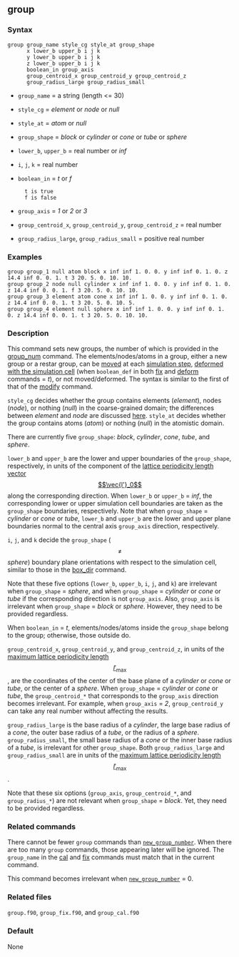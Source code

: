 ## group

### Syntax

	group group_name style_cg style_at group_shape
	      x lower_b upper_b i j k
	      y lower_b upper_b i j k
	      z lower_b upper_b i j k
	      boolean_in group_axis
	      group_centroid_x group_centroid_y group_centroid_z
	      group_radius_large group_radius_small

* `group_name` = a string (length <= 30)

* `style_cg` = _element_ or _node_ or _null_

* `style_at` = _atom_ or _null_

* `group_shape` = _block_ or _cylinder_ or _cone_ or _tube_ or _sphere_

* `lower_b`, `upper_b` = real number or _inf_

* `i`, `j`, `k` = real number

* `boolean_in` = _t_ or _f_

		t is true
		f is false

* `group_axis` = _1_ or _2_ or _3_

* `group_centroid_x`, `group_centroid_y`, `group_centroid_z` = real number

* `group_radius_large`, `group_radius_small` = positive real number

### Examples

	group group_1 null atom block x inf inf 1. 0. 0. y inf inf 0. 1. 0. z 14.4 inf 0. 0. 1. t 3 20. 5. 0. 10. 10.
	group group_2 node null cylinder x inf inf 1. 0. 0. y inf inf 0. 1. 0. z 14.4 inf 0. 0. 1. f 3 20. 5. 0. 10. 10.
	group group_3 element atom cone x inf inf 1. 0. 0. y inf inf 0. 1. 0. z 14.4 inf 0. 0. 1. t 3 20. 5. 0. 10. 5.
	group group_4 element null sphere x inf inf 1. 0. 0. y inf inf 0. 1. 0. z 14.4 inf 0. 0. 1. t 3 20. 5. 0. 10. 10.

### Description

This command sets new groups, the number of which is provided in the [group_num](group_num.md) command. The elements/nodes/atoms in a group, either a new group or a restar group, can be [moved](fix.md) at each [simulation step](run.md), [deformed with the simulation cell](deform.md) (when `boolean_def` in both [fix](fix.md) and [deform](deform.md) commands = _t_), or not moved/deformed. The syntax is similar to the first of that of the [modify](modify.md) command.

`style_cg` decides whether the group contains elements (_element_), nodes (_node_), or nothing (_null_) in the coarse-grained domain; the differences between _element_ and _node_ are discussed [here](../chapter8/element-node-diff.md). `style_at` decides whether the group contains atoms (_atom_) or nothing (_null_) in the atomistic domain.

There are currently five `group_shape`: _block_, _cylinder_, _cone_, _tube_, and _sphere_.

`lower_b` and `upper_b` are the lower and upper boundaries of the `group_shape`, respectively, in units of the component of the [lattice periodicity length vector $$\vec{l'}_0$$](../chapter8/lattice-space.md) along the corresponding direction. When `lower_b` or `upper_b` = _inf_, the corresponding lower or upper simulation cell boundaries are taken as the `group_shape` boundaries, respectively. Note that when `group_shape` = _cylinder_ or _cone_ or _tube_, `lower_b` and `upper_b` are the lower and upper plane boundaries normal to the central axis `group_axis` direction, respectively.

`i`, `j`, and `k` decide the `group_shape` ($$\neq$$ _sphere_) boundary plane orientations with respect to the simulation cell, similar to those in the [box_dir](box_dir.md) command.

Note that these five options (`lower_b`, `upper_b`, `i`, `j`, and `k`) are irrelevant when `group_shape` = _sphere_, and when `group_shape` = _cylinder_ or _cone_ or _tube_ if the corresponding direction is not `group_axis`. Also, `group_axis` is irrelevant when `group_shape` = _block_ or _sphere_. However, they need to be provided regardless.

When `boolean_in` = _t_, elements/nodes/atoms inside the `group_shape` belong to the group; otherwise, those outside do.

`group_centroid_x`, `group_centroid_y`, and `group_centroid_z`, in units of the [maximum lattice periodicity length $$l'_\mathrm{max}$$](../chapter8/lattice-space.md), are the coordinates of the center of the base plane of a _cylinder_ or _cone_ or _tube_, or the center of a _sphere_. When `group_shape` = _cylinder_ or _cone_ or _tube_, the `group_centroid_*` that corresponds to the `group_axis` direction becomes irrelevant. For example, when `group_axis` = _2_, `group_centroid_y` can take any real number without affecting the results.

`group_radius_large` is the base radius of a _cylinder_, the large base radius of a _cone_, the outer base radius of a _tube_, or the radius of a _sphere_. `group_radius_small`, the small base radius of a _cone_ or the inner base radius of a _tube_, is irrelevant for other `group_shape`. Both `group_radius_large` and `group_radius_small` are in units of the [maximum lattice periodicity length $$l'_\mathrm{max}$$](../chapter8/lattice-space.md).

Note that these six options (`group_axis`, `group_centroid_*`, and `group_radius_*`) are not relevant when `group_shape` = _block_. Yet, they need to be provided regardless.

### Related commands

There cannot be fewer `group` commands than [`new_group_number`](group_num.md). When there are too many `group` commands, those appearing later will be ignored. The `group_name` in the [cal](cal.md) and [fix](fix.md) commands must match that in the current command.

This command becomes irrelevant when [`new_group_number`](group_num.md) = 0.

### Related files

`group.f90`, `group_fix.f90`, and `group_cal.f90`

### Default

None
